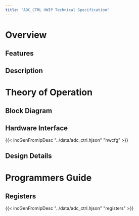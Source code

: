 ```yaml
---
title: "ADC_CTRL HWIP Technical Specification"
---
```


# Overview



## Features



## Description



# Theory of Operation

## Block Diagram


## Hardware Interface

{{< incGenFromIpDesc "../data/adc_ctrl.hjson" "hwcfg" >}}

## Design Details


# Programmers Guide



## Registers

{{< incGenFromIpDesc "../data/adc_ctrl.hjson" "registers" >}}
